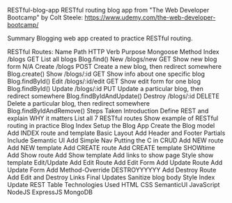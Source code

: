 RESTful-blog-app
RESTful routing blog app from "The Web Developer Bootcamp" by Colt Steele: https://www.udemy.com/the-web-developer-bootcamp/

Summary
Blogging web app created to practice RESTful routing.

RESTful Routes:
Name	Path	HTTP Verb	Purpose	Mongoose Method
Index	/blogs	GET	List all blogs	Blog.find()
New	/blogs/new	GET	Show new blog form	N/A
Create	/blogs	POST	Create a new blog, then redirect somewhere	Blog.create()
Show	/blogs/:id	GET	Show info about one specific blog	Blog.findById()
Edit	/blogs/:id/edit	GET	Show edit form for one blog	Blog.findById()
Update	/blogs/:id	PUT	Update a particular blog, then redirect somewhere	Blog.findByIdAndUpdate()
Destroy	/blogs/:id	DELETE	Delete a particular blog, then redirect somewhere	Blog.findByIdAndRemove()
Steps Taken
Introduction
Define REST and explain WHY it matters
List all 7 RESTful routes
Show example of RESTful routing in practice
Blog Index
Setup the Blog App
Create the Blog model
Add INDEX route and template
Basic Layout
Add Header and Footer Partials
Include Semantic UI
Add Simple Nav
Putting the C in CRUD
Add NEW route
Add NEW template
Add CREATE route
Add CREATE template
SHOWtime
Add Show route
Add Show template
Add links to show page
Style show template
Edit/Update
Add Edit Route
Add Edit Form
Add Update Route
Add Update Form
Add Method-Override
DESTROYYYYYY
Add Destroy Route
Add Edit and Destroy Links
Final Updates
Sanitize blog body
Style Index
Update REST Table
Technologies Used
HTML
CSS
SemanticUI
JavaScript
NodeJS
ExpressJS
MongoDB
